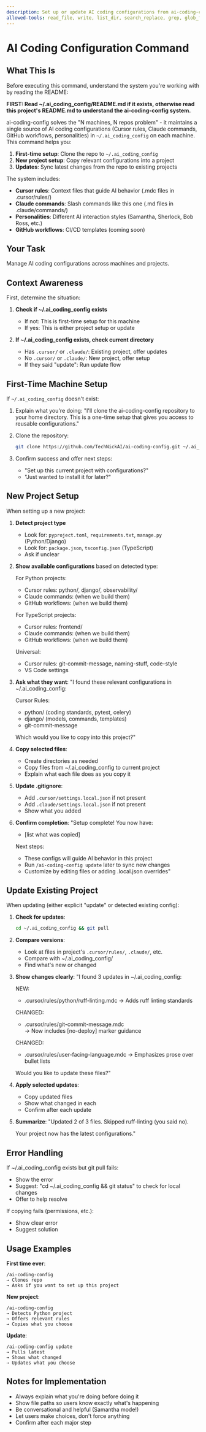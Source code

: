 ```yaml
---
description: Set up or update AI coding configurations from ai-coding-config repo
allowed-tools: read_file, write, list_dir, search_replace, grep, glob_file_search, run_terminal_cmd
---
```


# AI Coding Configuration Command

## What This Is

Before executing this command, understand the system you're working with by reading the README:

**FIRST: Read ~/.ai_coding_config/README.md if it exists, otherwise read this project's README.md to understand the ai-coding-config system.**

ai-coding-config solves the "N machines, N repos problem" - it maintains a single source of AI coding configurations (Cursor rules, Claude commands, GitHub workflows, personalities) in `~/.ai_coding_config` on each machine. This command helps you:

1. **First-time setup**: Clone the repo to `~/.ai_coding_config`
2. **New project setup**: Copy relevant configurations into a project
3. **Updates**: Sync latest changes from the repo to existing projects

The system includes:
- **Cursor rules**: Context files that guide AI behavior (.mdc files in .cursor/rules/)
- **Claude commands**: Slash commands like this one (.md files in .claude/commands/)
- **Personalities**: Different AI interaction styles (Samantha, Sherlock, Bob Ross, etc.)
- **GitHub workflows**: CI/CD templates (coming soon)

## Your Task

Manage AI coding configurations across machines and projects.

## Context Awareness

First, determine the situation:

1. **Check if ~/.ai_coding_config exists**

   - If not: This is first-time setup for this machine
   - If yes: This is either project setup or update

2. **If ~/.ai_coding_config exists, check current directory**
   - Has `.cursor/` or `.claude/`: Existing project, offer updates
   - No `.cursor/` or `.claude/`: New project, offer setup
   - If they said "update": Run update flow

## First-Time Machine Setup

If `~/.ai_coding_config` doesn't exist:

1. Explain what you're doing: "I'll clone the ai-coding-config repository to your home directory. This is a one-time setup that gives you access to reusable configurations."

2. Clone the repository:

   ```bash
   git clone https://github.com/TechNickAI/ai-coding-config.git ~/.ai_coding_config
   ```

3. Confirm success and offer next steps:
   - "Set up this current project with configurations?"
   - "Just wanted to install it for later?"

## New Project Setup

When setting up a new project:

1. **Detect project type**

   - Look for: `pyproject.toml`, `requirements.txt`, `manage.py` (Python/Django)
   - Look for: `package.json`, `tsconfig.json` (TypeScript)
   - Ask if unclear

2. **Show available configurations** based on detected type:

   For Python projects:

   - Cursor rules: python/, django/, observability/
   - Claude commands: (when we build them)
   - GitHub workflows: (when we build them)

   For TypeScript projects:

   - Cursor rules: frontend/
   - Claude commands: (when we build them)
   - GitHub workflows: (when we build them)

   Universal:

   - Cursor rules: git-commit-message, naming-stuff, code-style
   - VS Code settings

3. **Ask what they want**:
   "I found these relevant configurations in ~/.ai_coding_config:

   Cursor Rules:

   - python/ (coding standards, pytest, celery)
   - django/ (models, commands, templates)
   - git-commit-message

   Which would you like to copy into this project?"

4. **Copy selected files**:

   - Create directories as needed
   - Copy files from ~/.ai_coding_config to current project
   - Explain what each file does as you copy it

5. **Update .gitignore**:

   - Add `.cursor/settings.local.json` if not present
   - Add `.claude/settings.local.json` if not present
   - Show what you added

6. **Confirm completion**:
   "Setup complete! You now have:

   - [list what was copied]

   Next steps:

   - These configs will guide AI behavior in this project
   - Run `/ai-coding-config update` later to sync new changes
   - Customize by editing files or adding .local.json overrides"

## Update Existing Project

When updating (either explicit "update" or detected existing config):

1. **Check for updates**:

   ```bash
   cd ~/.ai_coding_config && git pull
   ```

2. **Compare versions**:

   - Look at files in project's `.cursor/rules/`, `.claude/`, etc.
   - Compare with ~/.ai_coding_config/
   - Find what's new or changed

3. **Show changes clearly**:
   "I found 3 updates in ~/.ai_coding_config:

   NEW:

   - .cursor/rules/python/ruff-linting.mdc
     → Adds ruff linting standards

   CHANGED:

   - .cursor/rules/git-commit-message.mdc  
     → Now includes [no-deploy] marker guidance

   CHANGED:

   - .cursor/rules/user-facing-language.mdc
     → Emphasizes prose over bullet lists

   Would you like to update these files?"

4. **Apply selected updates**:

   - Copy updated files
   - Show what changed in each
   - Confirm after each update

5. **Summarize**:
   "Updated 2 of 3 files. Skipped ruff-linting (you said no).

   Your project now has the latest configurations."

## Error Handling

If ~/.ai_coding_config exists but git pull fails:

- Show the error
- Suggest: "cd ~/.ai_coding_config && git status" to check for local changes
- Offer to help resolve

If copying fails (permissions, etc.):

- Show clear error
- Suggest solution

## Usage Examples

**First time ever**:

```
/ai-coding-config
→ Clones repo
→ Asks if you want to set up this project
```

**New project**:

```
/ai-coding-config
→ Detects Python project
→ Offers relevant rules
→ Copies what you choose
```

**Update**:

```
/ai-coding-config update
→ Pulls latest
→ Shows what changed
→ Updates what you choose
```

## Notes for Implementation

- Always explain what you're doing before doing it
- Show file paths so users know exactly what's happening
- Be conversational and helpful (Samantha mode!)
- Let users make choices, don't force anything
- Confirm after each major step
